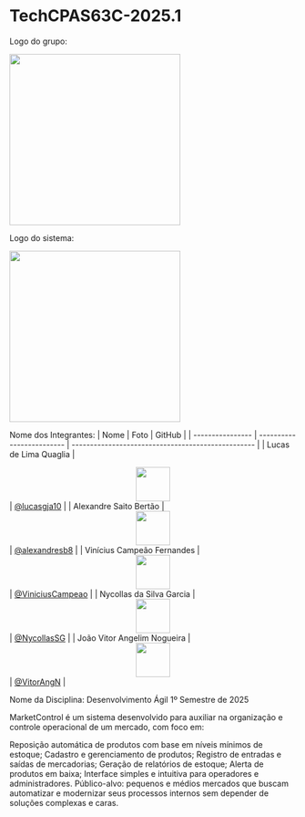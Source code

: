 # TechCPAS63C-2025.1

Logo do grupo:
 <div align="left"><img src="https://media-hosting.imagekit.io/e5ba24f631e04746/techcp-high-resolution-logo.png?Expires=1841873780&Key-Pair-Id=K2ZIVPTIP2VGHC&Signature=L96ESxwhyWAqa-eapY6c3N2uAoGdWRzC5uVjlCPfAnnJxaeA82yJMkWJ-1vRU4EbFYPwci-r4adPseUJiLlbwRwREV72d0gFG2EoKmOw1lvMwn5~fp6XiL91LvcwGwR6PaHnaw8RKxE3zFpQZn9eJjgBEc-SyiEGThBtZrUjHRKn5TFnNWi5Gdcd9cnpN2Srkoy8YxXwyNbyhqK37Zy2h8ShB5~PKAsJtHUocfPIpTNaVw4U~emqkODZkbn5vLYtbDfic9uD7baN9pyLK2WVEmn1HN0ffv7miyTg~s04KXjcKTRlVr~~RQ3PMRG90P5viXY~sMPGzz16cqbj8C7jag__" width="300"/></div> 

Logo do sistema:
 <div align="left"><img src="https://i.postimg.cc/5tX0mw86/Whats-App-Image-2025-05-13-at-23-57-04.jpg" width="300"/></div> 


Nome dos Integrantes:
| Nome             | Foto                      | GitHub                                             |
| ---------------- | ------------------------- | -------------------------------------------------- |
| Lucas de Lima Quaglia  |  <div align="center"><img src="https://media.licdn.com/dms/image/v2/D4D03AQEBBhCNyJrD7w/profile-displayphoto-shrink_800_800/profile-displayphoto-shrink_800_800/0/1728582888515?e=1752710400&v=beta&t=VrknHCTmzrN3p9pUTFmBR969PeWCenimcKFRdmRCCYM" width="60"/></div>                   | [@lucasgja10](https://github.com/lucasgja10)       |
| Alexandre Saito Bertão |  <div align="center"><img src="https://media.licdn.com/dms/image/v2/D5603AQHyzQZIaLlv7g/profile-displayphoto-shrink_800_800/profile-displayphoto-shrink_800_800/0/1709698348029?e=1752710400&v=beta&t=3-m_4LvXx_P3vOSar_TUsTHOXgod4ZczorPoM9_ilxQ" width="60"/></div>  | [@alexandresb8](https://github.com/alexandresb8)             |
| Vinícius Campeão Fernandes | <div align="center"><img src="https://media.licdn.com/dms/image/v2/D4D03AQGfAI_qOuh6gQ/profile-displayphoto-shrink_800_800/profile-displayphoto-shrink_800_800/0/1672834639742?e=1752710400&v=beta&t=_NPa77zXsLnA4DIwbvrBaCbPoha-HkrnrchKpcdLv9s" width="60"/></div> | [@ViniciusCampeao](https://github.com/ViniciusCampeao)           |
| Nycollas da Silva Garcia | <div align="center"><img src="https://media.licdn.com/dms/image/v2/D4D03AQH6PrwbTuka_A/profile-displayphoto-shrink_200_200/B4DZbU5qXKG8AM-/0/1747328608144?e=1752710400&v=beta&t=DMCnx5EvbL8nSMY9maVb8BJYCYr1ZPy4FLHhKfgJaX4" width="60"/></div> | [@NycollasSG](https://github.com/NycollasSG)           |
| João Vitor Angelim Nogueira | <div align="center"><img src="https://avatars.githubusercontent.com/u/137131336?v=4" width="60"/></div> | [@VitorAngN](https://github.com/VitorAngN)           |


Nome da Disciplina: Desenvolvimento Ágil 1º Semestre de 2025

MarketControl é um sistema desenvolvido para auxiliar na organização e controle operacional de um mercado, com foco em:

Reposição automática de produtos com base em níveis mínimos de estoque;
Cadastro e gerenciamento de produtos;
Registro de entradas e saídas de mercadorias;
Geração de relatórios de estoque;
Alerta de produtos em baixa;
Interface simples e intuitiva para operadores e administradores.
Público-alvo: pequenos e médios mercados que buscam automatizar e modernizar seus processos internos sem depender de soluções complexas e caras.
